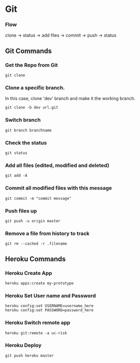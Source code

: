 # Git

### Flow
clone -> status -> add files -> commit -> push -> status

## Git Commands

### Get the Repo from Git

```
git clone
```

### Clone a specific branch.
In this case, clone 'dev' branch and make it the working branch.

```
git clone -b dev url.git
```

### Switch branch

```
git branch branchname
```

### Check the status

```
git status
```


### Add all files (edited, modified and deleted)

```
git add -A
```

### Commit all modified files with this message

```
git commit -m "commit message"
```

### Push files up

```
git push -u origin master
```

### Remove a file from history to track

```
git rm --cached -r .filename
```


## Heroku Commands

### Heroku Create App

```
heroku apps:create my-prototype
```

### Heroku Set User name and Password

```
heroku config:set USERNAME=username_here
heroku config:set PASSWORD=password_here
```

### Heroku Switch remote app

```
heroku git:remote -a uc-risk
```

### Heroku Deploy

```
git push heroku master
```